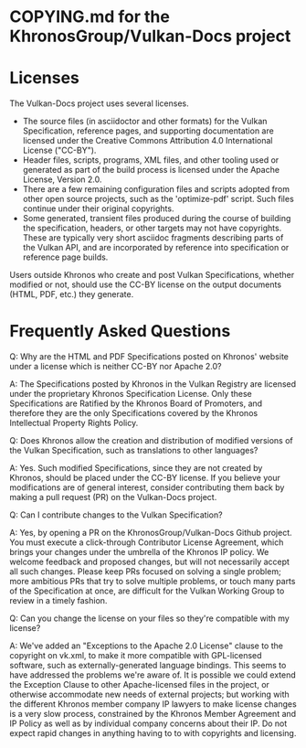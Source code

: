 COPYING.md for the KhronosGroup/Vulkan-Docs project
===================================================

# Licenses

The Vulkan-Docs project uses several licenses.

* The source files (in asciidoctor and other formats) for the Vulkan
  Specification, reference pages, and supporting documentation are licensed
  under the Creative Commons Attribution 4.0 International License
  ("CC-BY").
* Header files, scripts, programs, XML files, and other tooling used or
  generated as part of the build process is licensed under the Apache
  License, Version 2.0.
* There are a few remaining configuration files and scripts adopted from
  other open source projects, such as the 'optimize-pdf' script. Such files
  continue under their original copyrights.
* Some generated, transient files produced during the course of building the
  specification, headers, or other targets may not have copyrights. These
  are typically very short asciidoc fragments describing parts of the Vulkan
  API, and are incorporated by reference into specification or reference
  page builds.

Users outside Khronos who create and post Vulkan Specifications, whether
modified or not, should use the CC-BY license on the output documents (HTML,
PDF, etc.) they generate.


# Frequently Asked Questions

Q: Why are the HTML and PDF Specifications posted on Khronos' website under
a license which is neither CC-BY nor Apache 2.0?

A: The Specifications posted by Khronos in the Vulkan Registry are licensed
under the proprietary Khronos Specification License. Only these
Specifications are Ratified by the Khronos Board of Promoters, and therefore
they are the only Specifications covered by the Khronos Intellectual
Property Rights Policy.


Q: Does Khronos allow the creation and distribution of modified versions of
the Vulkan Specification, such as translations to other languages?

A: Yes. Such modified Specifications, since they are not created by Khronos,
should be placed under the CC-BY license. If you believe your modifications
are of general interest, consider contributing them back by making a pull
request (PR) on the Vulkan-Docs project.


Q: Can I contribute changes to the Vulkan Specification?

A: Yes, by opening a PR on the KhronosGroup/Vulkan-Docs Github project. You
must execute a click-through Contributor License Agreement, which brings
your changes under the umbrella of the Khronos IP policy. We welcome
feedback and proposed changes, but will not necessarily accept all such
changes. Please keep PRs focused on solving a single problem; more ambitious
PRs that try to solve multiple problems, or touch many parts of the
Specification at once, are difficult for the Vulkan Working Group to review
in a timely fashion.


Q: Can you change the license on your files so they're compatible with my
license?

A: We've added an "Exceptions to the Apache 2.0 License" clause to the
copyright on vk.xml, to make it more compatible with GPL-licensed software,
such as externally-generated language bindings. This seems to have addressed
the problems we're aware of. It is possible we could extend the Exception
Clause to other Apache-licensed files in the project, or otherwise
accommodate new needs of external projects; but working with the different
Khronos member company IP lawyers to make license changes is a very slow
process, constrained by the Khronos Member Agreement and IP Policy as well
as by individual company concerns about their IP. Do not expect rapid
changes in anything having to to with copyrights and licensing.
